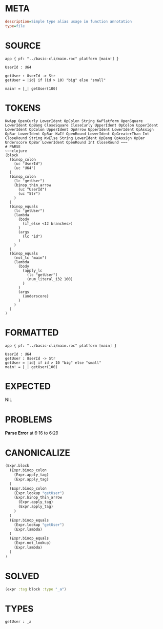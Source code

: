 # META
~~~ini
description=Simple type alias usage in function annotation
type=file
~~~
# SOURCE
~~~roc
app { pf: "../basic-cli/main.roc" platform [main!] }

UserId : U64

getUser : UserId -> Str
getUser = |id| if (id > 10) "big" else "small"

main! = |_| getUser(100)
~~~
# TOKENS
~~~text
KwApp OpenCurly LowerIdent OpColon String KwPlatform OpenSquare LowerIdent OpBang CloseSquare CloseCurly UpperIdent OpColon UpperIdent LowerIdent OpColon UpperIdent OpArrow UpperIdent LowerIdent OpAssign OpBar LowerIdent OpBar KwIf OpenRound LowerIdent OpGreaterThan Int CloseRound String KwElse String LowerIdent OpBang OpAssign OpBar Underscore OpBar LowerIdent OpenRound Int CloseRound ~~~
# PARSE
~~~clojure
(block
  (binop_colon
    (uc "UserId")
    (uc "U64")
  )
  (binop_colon
    (lc "getUser")
    (binop_thin_arrow
      (uc "UserId")
      (uc "Str")
    )
  )
  (binop_equals
    (lc "getUser")
    (lambda
      (body
        (if_else <12 branches>)
      )
      (args
        (lc "id")
      )
    )
  )
  (binop_equals
    (not_lc "main")
    (lambda
      (body
        (apply_lc
          (lc "getUser")
          (num_literal_i32 100)
        )
      )
      (args
        (underscore)
      )
    )
  )
)
~~~
# FORMATTED
~~~roc
app { pf: "../basic-cli/main.roc" platform [main] }

UserId : U64
getUser : UserId -> Str
getUser = |id| if id > 10 "big" else "small"
main! = |_| getUser(100)
~~~
# EXPECTED
NIL
# PROBLEMS
**Parse Error**
at 6:16 to 6:29

# CANONICALIZE
~~~clojure
(Expr.block
  (Expr.binop_colon
    (Expr.apply_tag)
    (Expr.apply_tag)
  )
  (Expr.binop_colon
    (Expr.lookup "getUser")
    (Expr.binop_thin_arrow
      (Expr.apply_tag)
      (Expr.apply_tag)
    )
  )
  (Expr.binop_equals
    (Expr.lookup "getUser")
    (Expr.lambda)
  )
  (Expr.binop_equals
    (Expr.not_lookup)
    (Expr.lambda)
  )
)
~~~
# SOLVED
~~~clojure
(expr :tag block :type "_a")
~~~
# TYPES
~~~roc
getUser : _a
~~~
